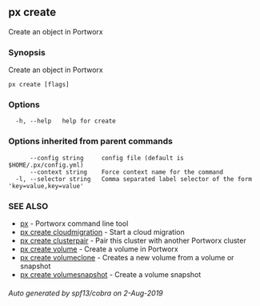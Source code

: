 ## px create

Create an object in Portworx

### Synopsis

Create an object in Portworx

```
px create [flags]
```

### Options

```
  -h, --help   help for create
```

### Options inherited from parent commands

```
      --config string     config file (default is $HOME/.px/config.yml)
      --context string    Force context name for the command
  -l, --selector string   Comma separated label selector of the form 'key=value,key=value'
```

### SEE ALSO

* [px](px.md)	 - Portworx command line tool
* [px create cloudmigration](px_create_cloudmigration.md)	 - Start a cloud migration
* [px create clusterpair](px_create_clusterpair.md)	 - Pair this cluster with another Portworx cluster
* [px create volume](px_create_volume.md)	 - Create a volume in Portworx
* [px create volumeclone](px_create_volumeclone.md)	 - Creates a new volume from a volume or snapshot
* [px create volumesnapshot](px_create_volumesnapshot.md)	 - Create a volume snapshot

###### Auto generated by spf13/cobra on 2-Aug-2019
